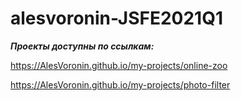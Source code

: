 # alesvoronin-JSFE2021Q1
***Проекты доступны по ссылкам:***

https://AlesVoronin.github.io/my-projects/online-zoo

https://AlesVoronin.github.io/my-projects/photo-filter
